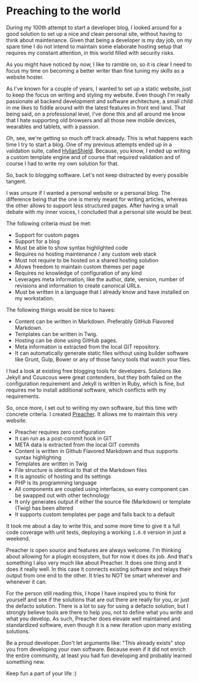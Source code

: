 # Preaching to the world

During my 100th attempt to start a developer blog, I looked around for a good
solution to set up a nice and clean personal site, without having to think about
maintenance. Given that being a developer is my day job, on my spare time I do
not intend to maintain some elaborate hosting setup that requires my constant
attention, in this world filled with security risks.

As you might have noticed by now, I like to ramble on, so it is clear I need to
focus my time on becoming a better writer than fine tuning my skills as a
website hoster.

As I've known for a couple of years, I wanted to set up a static website, just
to keep the focus on writing and styling my website. Even though I'm really
passionate at backend development and software architecture, a small child in me
likes to fiddle around with the latest features in front end land.
That being said, on a professional level, I've done this and all around me know
that I hate supporting old browsers and all those new mobile devices, wearables
and tablets, with a passion.

Oh, see, we're getting so much off track already. This is what happens each time
I try to start a blog. One of my previous attempts ended up in a validation
suite, called [HylianShield](https://github.com/HylianShield/validator).
Because, you know, I ended up writing a custom template engine and of course
that required validation and of course I had to write my own solution for that.

So, back to blogging software. Let's not keep distracted by every possible tangent.

I was unsure if I wanted a personal website or a personal blog. The difference
being that the one is merely meant for writing articles, whereas the other allows
to support less structured pages. After having a small debate with my inner
voices, I concluded that a personal site would be best.

The following criteria must be met:
* Support for custom pages
* Support for a blog
* Must be able to show syntax highlighted code
* Requires no hosting maintenance / any custom web stack
* Must not require to be hosted on a shared hosting solution
* Allows freedom to maintain custom themes per page
* Requires no knowledge of configuration of any kind
* Leverages meta information, like the author, date, version, number of revisions
  and information to create canonical URLs.
* Must be written in a language that I already know and have installed on my
  workstation.

The following things would be nice to haves:
* Content can be written in Markdown. Preferably GitHub Flavored Markdown.
* Templates can be written in Twig.
* Hosting can be done using GitHub pages.
* Meta information is extracted from the local GIT repository.
* It can automatically generate static files without using builder software like
  Grunt, Gulp, Bower or any of those fancy tools that watch your files.

I had a look at existing free blogging tools for developers. Solutions like Jekyll
and Couscous were great contenders, but they both failed on the configuration
requirement and Jekyll is written in Ruby, which is fine, but requires me to
install additional software, which conflicts with my requirements.

So, once more, I set out to writing my own software, but this time with concrete
criteria. I created [Preacher](https://github.com/ZeroConfig/Preacher). It
allows me to maintain this very website.

* Preacher requires zero configuration
* It can run as a post-commit hook in GIT
* META data is extracted from the local GIT commits
* Content is written in Github Flavored Markdown and thus supports syntax
  highlighting
* Templates are written in Twig
* File structure is identical to that of the Markdown files
* It is agnostic of hosting and its settings
* PHP is its programming language
* All components are coupled using interfaces, so every component can be swapped
  out with other technology
* It only generates output if either the source file (Markdown) or template (Twig)
  has been altered
* It supports custom templates per page and falls back to a default

It took me about a day to write this, and some more time to give it a full code
coverage with unit tests, deploying a working `1.0.0` version in just a weekend.

Preacher is open source and features are always welcome. I'm thinking about
allowing for a plugin ecosystem, but for now it does its job. And that's
something I also very much like about Preacher. It does one thing and it does it
really well. In this case it connects existing software and relays their output
from one end to the other. It tries to NOT be smart wherever and whenever it can.

For the person still reading this, I hope I have inspired you to think for
yourself and see if the solutions that are out there are really for you, or just
the defacto solution. There is a lot to say for using a defacto solution, but I
strongly believe tools are there to help you, not to define what you write and
what you develop. As such, Preacher does elevate well maintained and standardized
software, even though it is a new iteration upon many existing solutions.

Be a proud developer. Don't let arguments like: "This already exists" stop you
from developing your own software. Because even if it did not enrich the entire
community, at least you had fun developing and probably learned something new.

Keep fun a part of your life :)
